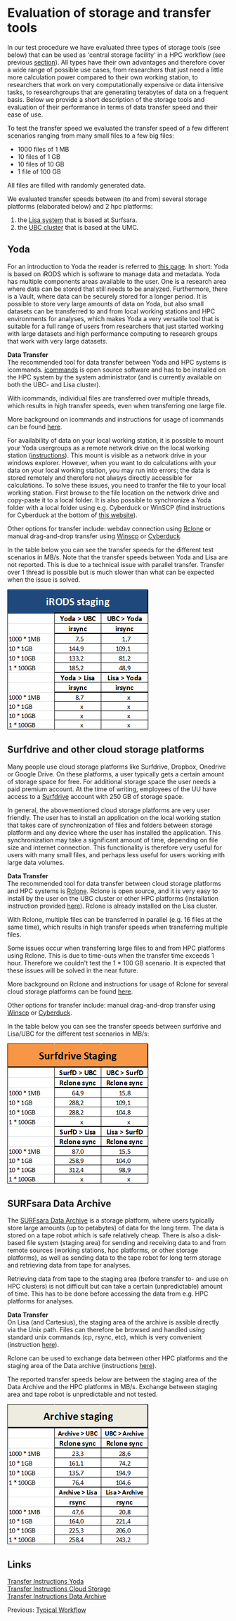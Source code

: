 # Evaluation of storage and transfer tools

In our test procedure we have evaluated three types of storage tools (see below) that can be used as 'central storage facility' in a HPC workflow (see previous [section](./workflow.md)). All types have their own advantages and therefore cover a wide range of possible use cases, from researchers that just need a little more calculation power compared to their own working station, to researchers that work on very computationally expensive or data intensive tasks, to researchgroups that are generating terabytes of data on a frequent basis. Below we provide a short description of the storage tools and evaluation of their performance in terms of data transfer speed and their ease of use.

To test the transfer speed we evaluated the transfer speed of a few different scenarios ranging from many small files to a few big files:  
* 1000 files of 1 MB
* 10 files of 1 GB
* 10 files of 10 GB
* 1 file of 100 GB

All files are filled with randomly generated data.

We evaluated transfer speeds between (to and from) several storage platforms (elaborated below) and 2 hpc platforms: 
1. the [Lisa system](https://userinfo.surfsara.nl/systems/lisa/description) that is based at Surfsara.
2. the [UBC cluster](https://wiki.bioinformatics.umcutrecht.nl/HPC) that is based at the UMC.


## Yoda
For an introduction to Yoda the reader is referred to [this page](https://yoda.sites.uu.nl/home/introduction-to-yoda-2/). In short: Yoda is based on iRODS which is software to manage data and metadata. Yoda has multiple components areas available to the user. One is a research area where data can be stored that still needs to be analyzed. Furthermore, there is a Vault, where data can be securely stored for a longer period. 
It is possible to store very large amounts of data on Yoda, but also small datasets can be transferred to and from local working stations and HPC environments for analyses, which makes Yoda a very versatile tool that is suitable for a full range of users from researchers that just started working with large datasets and high performance computing to research groups that work with very large datasets. 

**Data Transfer**  
The recommended tool for data transfer between Yoda and HPC systems is icommands. [icommands](https://irods.org/download/) is open source software and has to be installed on the HPC system by the system administrator (and is currently available on both the UBC- and Lisa cluster). 

With icommands, individual files are transferred over multiple threads, which results in high transfer speeds, even when transferring one large file.

More background on icommands and instructions for usage of icommands can be found [here](./Yoda.md).

For availability of data on your local working station, it is possible to mount your Yoda usergroups as a remote network drive on the local working station ([instructions](https://yoda.sites.uu.nl/home/how-to-quick-guide/create-a-network-share/create-a-network-share-on-windows/)). This mount is visible as a network drive in your windows explorer. However, when you want to do calculations with your data on your local working station, you may run into errors; the data is stored remotely and therefore not always directly accessible for calculations. To solve these issues, you need to tranfer the file to your local working station. First browse to the file location on the network drive and copy-paste it to a local folder. It is also possible to synchronize a Yoda folder with a local folder using e.g. Cyberduck or WinSCP (find instructions for Cyberduck at the bottom of  [this website](https://yoda.sites.uu.nl/home/how-to-quick-guide/create-a-network-share/create-a-network-share-on-windows-using-cyberduck/)). 

Other options for transfer include: webdav connection using [Rclone](https://rclone.org/) or manual drag-and-drop transfer using [Winscp](https://winscp.net/) or [Cyberduck](https://cyberduck.io/).

In the table below you can see the transfer speeds for the different test scenarios in MB/s. Note that the transfer speeds between Yoda and Lisa are not reported. This is due to a technical issue with parallel transfer. Transfer over 1 thread is possible but is much slower than what can be expected when the issue is solved.

<img src="./pictures/irods.png" alt="alt text" width="322" height="320">

## Surfdrive and other cloud storage platforms

Many people use cloud storage platforms like Surfdrive, Dropbox, Onedrive or Google Drive. On these platforms, a user typically gets a certain amount of storage space for free. For additional storage space the user needs a paid premium account. At the time of writing, employees of the UU have access to a [Surfdrive](https://www.surfdrive.nl/) account with 250 GB of storage space. 

In general, the abovementioned cloud storage platforms are very user friendly. The user has to install an application on the local working station that takes care of synchronization of files and folders between storage platform and any device where the user has installed the application. This synchronization may take a significant amount of time, depending on file size and internet connection. This functionality is therefore very useful for users with many small files, and perhaps less useful for users working with large data volumes. 

**Data Transfer**  
The recommended tool for data transfer between cloud storage platforms and HPC systems is [Rclone](https://rclone.org/). Rclone is open source, and it is very easy to install by the user on the UBC cluster or other HPC platforms (installation instruction provided [here](./surfdrive)). Rclone is already installed on the Lisa cluster.

With Rclone, multiple files can be transferred in parallel (e.g. 16 files at the same time), which results in high transfer speeds when transferring multiple files.

Some issues occur when transferring large files to and from HPC platforms using Rclone. This is due to time-outs when the transfer time exceeds 1 hour. Therefore we couldn't test the 1 * 100 GB scenario. It is expected that these issues will be solved in the near future.

More background on Rclone and instructions for usage of Rclone for several cloud storage platforms can be found [here](./surfdrive.md).

Other options for transfer include: manual drag-and-drop transfer using [Winscp](https://winscp.net/) or [Cyberduck](https://cyberduck.io/).

In the table below you can see the transfer speeds between surfdrive and Lisa/UBC for the different test scenarios in MB/s:

<img src="./pictures/surfdrive.png" alt="alt text" width="322" height="320">

## SURFsara Data Archive

The [SURFsara Data Archive](https://userinfo.surfsara.nl/systems/shared/archive-file-system) is a storage platform, where users typically store large amounts (up to petabytes) of data for the long term. The data is stored on a tape robot which is safe relatively cheap. There is also a disk-based file system (staging area) for sending and receiving data to and from remote sources (working stations, hpc platforms, or other storage platforms), as well as sending data to the tape robot for long term storage and retrieving data from tape for analyses. 

Retrieving data from tape to the staging area (before transfer to- and use on HPC clusters) is not difficult but can take a certain (unpredictable) amount of time. This has to be done before accessing the data from e.g. HPC platforms for analyses.

**Data Transfer**  
On Lisa (and Cartesius), the staging area of the archive is assible directly via the Unix path. Files can therefore be browsed and handled using standard unix commands (cp, rsync, etc), which is very convenient (instruction [here](./Archive.md)). 

Rclone can be used to exchange data between other HPC platforms and the staging area of the Data archive (instructions  [here](./ArchiveUBC.md)).  

The reported transfer speeds below are between the staging area of the Data Archive and the HPC platforms in MB/s. Exchange between staging area and tape robot is unpredictable and not tested.

<img src="./pictures/archive.png" alt="alt text" width="322" height="320">


## Links

[Transfer Instructions Yoda](./Yoda.md)  
[Transfer Instructions Cloud Storage](./surfdrive.md)  
[Transfer Instructions Data Archive](./Archive.md)  

Previous: [Typical Workflow](./workflow.md)


